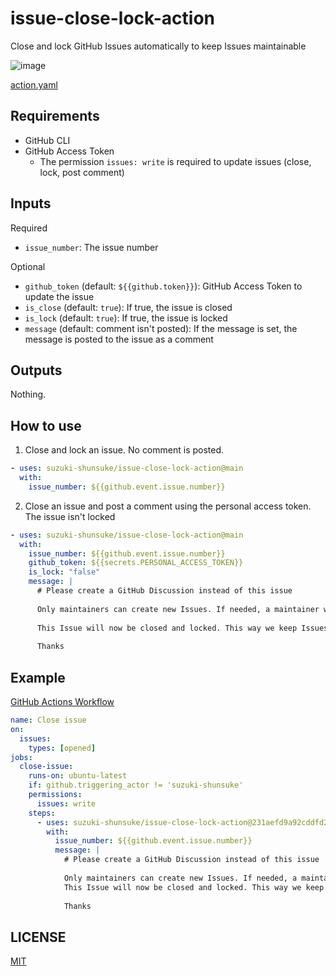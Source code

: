 # issue-close-lock-action

Close and lock GitHub Issues automatically to keep Issues maintainable

![image](https://user-images.githubusercontent.com/13323303/236376582-547f36e9-316c-4ee4-b79d-3dc972550611.png)

[action.yaml](action.yaml)

## Requirements

- GitHub CLI
- GitHub Access Token
  - The permission `issues: write` is required to update issues (close, lock, post comment)

## Inputs

Required

- `issue_number`: The issue number

Optional

- `github_token` (default: `${{github.token}}`): GitHub Access Token to update the issue
- `is_close` (default: `true`): If true, the issue is closed
- `is_lock` (default: `true`): If true, the issue is locked
- `message` (default: comment isn't posted): If the message is set, the message is posted to the issue as a comment

## Outputs

Nothing.

## How to use

1. Close and lock an issue. No comment is posted.

```yaml
- uses: suzuki-shunsuke/issue-close-lock-action@main
  with:
    issue_number: ${{github.event.issue.number}}
```

2. Close an issue and post a comment using the personal access token. The issue isn't locked

```yaml
- uses: suzuki-shunsuke/issue-close-lock-action@main
  with:
    issue_number: ${{github.event.issue.number}}
    github_token: ${{secrets.PERSONAL_ACCESS_TOKEN}}
    is_lock: "false"
    message: |
      # Please create a GitHub Discussion instead of this issue
  
      Only maintainers can create new Issues. If needed, a maintainer will create an Issue after your Discussion been triaged and confirmed.
  
      This Issue will now be closed and locked. This way we keep Issues actionable, and free of duplicates or wrong bug reports.
  
      Thanks
```

## Example

[GitHub Actions Workflow](https://github.com/aquaproj/aqua/blob/6d48f7c0462ce4654865f2284e2e488761dad559/.github/workflows/close-issue.yaml)

```yaml
name: Close issue
on:
  issues:
    types: [opened]
jobs:
  close-issue:
    runs-on: ubuntu-latest
    if: github.triggering_actor != 'suzuki-shunsuke'
    permissions:
      issues: write
    steps:
      - uses: suzuki-shunsuke/issue-close-lock-action@231aefd9a92cddfd2eb51e60965e9468f3d592bd # v0.1.0
        with:
          issue_number: ${{github.event.issue.number}}
          message: |
            # Please create a GitHub Discussion instead of this issue
      
            Only maintainers can create new Issues. If needed, a maintainer will create an Issue after your Discussion been triaged and confirmed.
            This Issue will now be closed and locked. This way we keep Issues actionable, and free of duplicates or wrong bug reports.
      
            Thanks
```

## LICENSE

[MIT](LICENSE)
